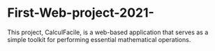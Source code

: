 # First-Web-project-2021-
This project, CalculFacile, is a web-based application that serves as a simple toolkit for performing essential mathematical operations.
